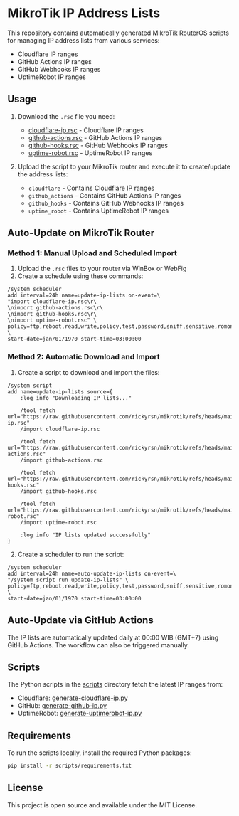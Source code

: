 # MikroTik IP Address Lists

This repository contains automatically generated MikroTik RouterOS scripts for managing IP address lists from various services:

- Cloudflare IP ranges
- GitHub Actions IP ranges
- GitHub Webhooks IP ranges
- UptimeRobot IP ranges

## Usage

1. Download the `.rsc` file you need:
   - [cloudflare-ip.rsc](cloudflare-ip.rsc) - Cloudflare IP ranges
   - [github-actions.rsc](github-actions.rsc) - GitHub Actions IP ranges
   - [github-hooks.rsc](github-hooks.rsc) - GitHub Webhooks IP ranges
   - [uptime-robot.rsc](uptime-robot.rsc) - UptimeRobot IP ranges

2. Upload the script to your MikroTik router and execute it to create/update the address lists:
   - `cloudflare` - Contains Cloudflare IP ranges
   - `github_actions` - Contains GitHub Actions IP ranges
   - `github_hooks` - Contains GitHub Webhooks IP ranges
   - `uptime_robot` - Contains UptimeRobot IP ranges

## Auto-Update on MikroTik Router

### Method 1: Manual Upload and Scheduled Import

1. Upload the `.rsc` files to your router via WinBox or WebFig
2. Create a schedule using these commands:

```routeros
/system scheduler
add interval=24h name=update-ip-lists on-event=\
"import cloudflare-ip.rsc\r\
\nimport github-actions.rsc\r\
\nimport github-hooks.rsc\r\
\nimport uptime-robot.rsc" \
policy=ftp,reboot,read,write,policy,test,password,sniff,sensitive,romon \
start-date=jan/01/1970 start-time=03:00:00
```

### Method 2: Automatic Download and Import

1. Create a script to download and import the files:

```routeros
/system script
add name=update-ip-lists source={
    :log info "Downloading IP lists..."
    
    /tool fetch url="https://raw.githubusercontent.com/rickyrsn/mikrotik/refs/heads/main/cloudflare-ip.rsc"
    /import cloudflare-ip.rsc
    
    /tool fetch url="https://raw.githubusercontent.com/rickyrsn/mikrotik/refs/heads/main/github-actions.rsc"
    /import github-actions.rsc
    
    /tool fetch url="https://raw.githubusercontent.com/rickyrsn/mikrotik/refs/heads/main/github-hooks.rsc"
    /import github-hooks.rsc
    
    /tool fetch url="https://raw.githubusercontent.com/rickyrsn/mikrotik/refs/heads/main/uptime-robot.rsc"
    /import uptime-robot.rsc
    
    :log info "IP lists updated successfully"
}
```

2. Create a scheduler to run the script:

```routeros
/system scheduler
add interval=24h name=auto-update-ip-lists on-event=\
"/system script run update-ip-lists" \
policy=ftp,reboot,read,write,policy,test,password,sniff,sensitive,romon \
start-date=jan/01/1970 start-time=03:00:00
```

## Auto-Update via GitHub Actions

The IP lists are automatically updated daily at 00:00 WIB (GMT+7) using GitHub Actions. The workflow can also be triggered manually.

## Scripts

The Python scripts in the [scripts](scripts/) directory fetch the latest IP ranges from:
- Cloudflare: [generate-cloudflare-ip.py](scripts/generate-cloudflare-ip.py)
- GitHub: [generate-github-ip.py](scripts/generate-github-ip.py)
- UptimeRobot: [generate-uptimerobot-ip.py](scripts/generate-uptimerobot-ip.py)

## Requirements

To run the scripts locally, install the required Python packages:

```bash
pip install -r scripts/requirements.txt
```

## License

This project is open source and available under the MIT License.